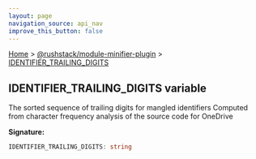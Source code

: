 ```yaml
---
layout: page
navigation_source: api_nav
improve_this_button: false
---
```



[Home](./index.md) &gt; [@rushstack/module-minifier-plugin](./module-minifier-plugin.md) &gt; [IDENTIFIER\_TRAILING\_DIGITS](./module-minifier-plugin.identifier_trailing_digits.md)

## IDENTIFIER\_TRAILING\_DIGITS variable

The sorted sequence of trailing digits for mangled identifiers Computed from character frequency analysis of the source code for OneDrive

<b>Signature:</b>

```typescript
IDENTIFIER_TRAILING_DIGITS: string
```

